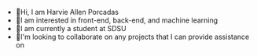 * 👋Hi, I am Harvie Allen Porcadas
* 🔭I am interested in front-end, back-end, and machine learning
* 🌱I am currently a student at SDSU
* 💙I'm looking to collaborate on any projects that I can provide assistance on



<!--
**Harviiep/Harviiep** is a ✨ _special_ ✨ repository because its `README.md` (this file) appears on your GitHub profile.

Here are some ideas to get you started:

- 🔭 I’m currently working on ...
- 🌱 I’m currently learning ...
- 👯 I’m looking to collaborate on ...
- 🤔 I’m looking for help with ...
- 💬 Ask me about ...
- 📫 How to reach me: ...
- 😄 Pronouns: ...
- ⚡ Fun fact: ...
-->
